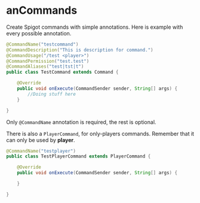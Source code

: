 # anCommands
Create Spigot commands with simple annotations.
Here is example with every possible annotation.
```java
@CommandName("testcommand")
@CommandDescription("This is description for command.")
@CommandUsage("/test <player>")
@CommandPermission("test.test")
@CommandAliases("test|tst|t")
public class TestCommand extends Command {

    @Override
    public void onExecute(CommandSender sender, String[] args) {
        //Doing stuff here
    }

}
```
Only `@CommandName` annotation is required, the rest is optional.

There is also a `PlayerCommand`, for only-players commands.
Remember that it can only be used by **player**.

```java
@CommandName("testplayer")
public class TestPlayerCommand extends PlayerCommand {

    @Override
    public void onExecute(CommandSender sender, String[] args) {

    }

}
```